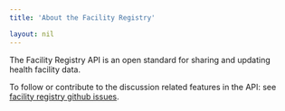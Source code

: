 ```yaml
---
title: 'About the Facility Registry'

layout: nil
---
```

The Facility Registry API is an open standard for sharing and updating health facility data.

To follow or contribute to the discussion related features in the API: see [facility registry github issues](https://github.com/facilityregistry/fred-api/).
